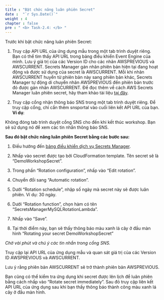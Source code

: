 ```yaml
---
title : "Bật chức năng luân phiên Secret"
date :  "`r Sys.Date()`" 
weight : 4 
chapter : false
pre : " <b> Task-2.4: </b> "
---
```


Trước khi bật chức năng luân phiên Secret:

1. Truy cập API URL của ứng dụng mẫu trong một tab trình duyệt riêng. Bạn có thể tìm thấy API URL trong bảng điều khiển Event Engine của mình. Lưu ý giá trị của các Version ID cho các nhãn AWSPREVIOUS và AWSCURRENT. Secrets Manager  gán nhãn phiên bản hiện tại đang hoạt động và được sử dụng của secret là AWSCURRENT. Mỗi khi nhãn AWSCURRENT huyển từ phiên bản này sang phiên bản khác, Secrets Manager tự động di chuyển nhãn AWSPREVIOUS đến phiên bản trước đó được gán nhãn AWSCURRENT. Để đọc thêm về cách AWS Secrets Manager luân phiên secret, hãy tham khảo tài liệu [tại đây](https://docs.aws.amazon.com/secretsmanager/latest/userguide/terms-concepts.html#term_rotation).



2. Truy cập cổng nhận thông báo SNS trong một tab trình duyệt riêng. Để truy cập cổng, chỉ cần thêm snsportal vào cuối liên kết API URL của bạn. **Ví dụ**:


Không đóng tab trình duyệt cổng SNS cho đến khi kết thúc workshop. Bạn sẽ sử dụng nó để xem các tin nhắn thông báo SNS.

**Sau đó bật chức năng luân phiên Secret bằng các bước sau:**

1. Điều hướng đến [bảng điều khiển dịch vụ Secrets Manager](https://console.aws.amazon.com/secretsmanager).


2. Nhấp vào secret được tạo bởi CloudFormation template. Tên secret sẽ là “DemoWorkshopSecret”.


3. Trong phần “Rotation configuration”, nhấp vào “Edit rotation”.


4. Chuyển đổi sang “Automatic rotation”.



5. Dưới “Rotation schedule”, nhập số ngày mà secret này sẽ được luân phiên. Ví dụ: 30 ngày.



6. Dưới “Rotation function”, chọn hàm có tên “SecretsManagerMySQLRotationLambda”.



7. Nhấp vào “Save”.



8. Tại thời điểm này, bạn sẽ thấy thông báo màu xanh lá cây ở đầu màn hình “Rotating your secret DemoWorkshopSecret”

*Chờ vài phút và chú ý các tin nhắn trong cổng SNS.*

Truy cập lại API URL của ứng dụng mẫu và quan sát giá trị của các Version ID AWSPREVIOUS và AWSCURRENT.

Lưu ý rằng phiên bản AWSCURRENT sẽ trở thành phiên bản AWSPREVIOUS.

Bạn cũng có thể kiểm tra ứng dụng khi secret được lên lịch để luân phiên bằng cách nhấp vào “Rotate secret immediately”. Sau đó truy cập liên kết API URL của ứng dụng sau khi bạn thấy thông báo thành công màu xanh lá cây ở đầu màn hình.